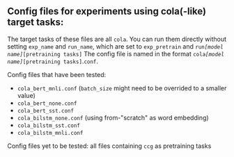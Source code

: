 ## Config files for experiments using cola(-like) target tasks:

The target tasks of these files are all `cola`.
You can run them directly without setting `exp_name` and `run_name`, 
which are set to `exp_pretrain` and `run`_`[model name]`_`[pretraining tasks]`
The config file is named in the format `cola`_`[model name]`_`[pretraining tasks]`.`conf`.

Config files that have been tested:
* `cola_bert_mnli.conf` (`batch_size` might need to be overrided to a smaller value)
* `cola_bert_none.conf`
* `cola_bert_sst.conf`
* `cola_bilstm_none.conf` (using from-"scratch" as word embedding)
* `cola_bilstm_sst.conf`
* `cola_bilstm_mnli.conf`

Config files yet to be tested:
all files containing `ccg` as pretraining tasks
